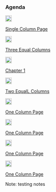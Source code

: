 ### Agenda

<div class="container">
  <div class="column2">
    <div class="container-list">
      <img width="20px" style="margin-right: 20px"  src="images/ball-grey.png">
      <p><a href="/#/2">Single Column Page</a></p>
    </div>
    <div class="container-list">
      <img width="20px" style="margin-right: 20px" src="images/ball-grey.png">
      <p><a href="/#/7">Three Equal Columns</a></p>
    </div>
    <div class="container-list">
      <img width="20px" style="margin-right: 20px" src="images/ball-grey.png">
      <p><a href="/#/5">Chapter 1</a></p>
    </div>
    <div class="container-list">
      <img width="20px" style="margin-right: 20px" src="images/ball-grey.png">
      <p><a href="/#/6">Two EqualL Columns</a></p>
    </div>
  </div>

  <div  class="column2">
    <div class="container-list">
      <img width="20px" style="margin-right: 20px" src="images/ball-grey.png">
      <p><a href="/#/5">One Column Page</a></p>
    </div>
    <div class="container-list">
      <img width="20px" style="margin-right: 20px" src="images/ball-grey.png">
      <p><a href="/#/5">One Column Page</a></p>
    </div>
    <div class="container-list">
      <img width="20px" style="margin-right: 20px" src="images/ball-grey.png">
      <p><a href="/#/5">One Column Page</a></p>
    </div>
    <div class="container-list">
      <img width="20px" style="margin-right: 20px" src="images/ball-grey.png">
      <p><a href="/#/5">One Column Page</a></p>
    </div>
  </div>
</div>

<!-- Add some speaker notes -->

Note: testing notes
